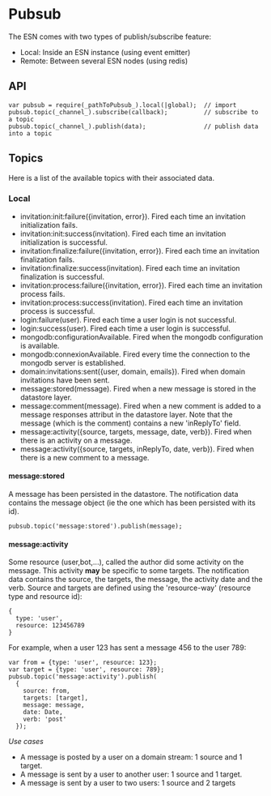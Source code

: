 # Pubsub

The ESN comes with two types of publish/subscribe feature:

- Local: Inside an ESN instance (using event emitter)
- Remote: Between several ESN nodes (using redis)

## API

    var pubsub = require(_pathToPubsub_).local(|global);  // import
    pubsub.topic(_channel_).subscribe(callback);          // subscribe to a topic
    pubsub.topic(_channel_).publish(data);                // publish data into a topic

## Topics

Here is a list of the available topics with their associated data.

### Local

- invitation:init:failure({invitation, error}). Fired each time an invitation initialization fails.
- invitation:init:success(invitation). Fired each time an invitation initialization is successful.
- invitation:finalize:failure({invitation, error}). Fired each time an invitation finalization fails.
- invitation:finalize:success(invitation). Fired each time an invitation finalization is successful.
- invitation:process:failure({invitation, error}). Fired each time an invitation process fails.
- invitation:process:success(invitation). Fired each time an invitation process is successful.
- login:failure(user). Fired each time a user login is not successful.
- login:success(user). Fired each time a user login is successful.
- mongodb:configurationAvailable. Fired when the mongodb configuration is available.
- mongodb:connexionAvailable. Fired every time the connection to the mongodb server is established.
- domain:invitations:sent({user, domain, emails}). Fired when domain invitations have been sent.
- message:stored(message). Fired when a new message is stored in the datastore layer.
- message:comment(message). Fired when a new comment is added to a message responses attribut in the datastore layer.
                            Note that the message (which is the comment) contains a new 'inReplyTo' field.
- message:activity({source, targets, message, date, verb}). Fired when there is an activity on a message.
- message:activity({source, targets, inReplyTo, date, verb}). Fired when there is a new comment to a message.

#### message:stored

A message has been persisted in the datastore.
The notification data contains the message object (ie the one which has been persisted with its id).

    pubsub.topic('message:stored').publish(message);

#### message:activity

Some resource (user,bot,...), called the author did some activity on the message. This activity **may** be specific to some targets.
The notification data contains the source, the targets, the message, the activity date and the verb.
Source and targets are defined using the 'resource-way' (resource type and resource id):

    {
      type: 'user',
      resource: 123456789
    }

For example, when a user 123 has sent a message 456 to the user 789:

    var from = {type: 'user', resource: 123};
    var target = {type: 'user', resource: 789};
    pubsub.topic('message:activity').publish(
      {
        source: from,
        targets: [target],
        message: message,
        date: Date,
        verb: 'post'
      });

*Use cases*

- A message is posted by a user on a domain stream: 1 source and 1 target.
- A message is sent by a user to another user: 1 source and 1 target.
- A message is sent by a user to two users: 1 source and 2 targets
